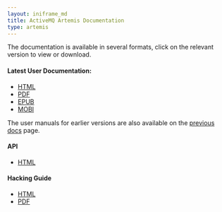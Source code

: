 ```yaml
---
layout: iniframe_md
title: ActiveMQ Artemis Documentation
type: artemis
---
```

The documentation is available in several formats, click on the relevant version to view or download.

#### Latest User Documentation:

*   [HTML](latest)
*   [PDF](latest/book.pdf)
*   [EPUB](latest/book.epub)
*   [MOBI](latest/book.mobi)

The user manuals for earlier versions are also available on the [previous docs](previous_docs) page.

#### API

*   [HTML](javadocs/javadoc-latest)

#### Hacking Guide

*   [HTML](./hacking-guide)
*   [PDF](./hacking-guide/book.pdf)
